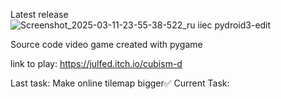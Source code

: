 Latest release
![Screenshot_2025-03-11-23-55-38-522_ru iiec pydroid3-edit](https://github.com/user-attachments/assets/88cdfa7d-c8b3-440f-a1ea-f626b2e30a20)

Source code video game created with pygame

link to play:
https://julfed.itch.io/cubism-d

Last task:
Make online tilemap bigger✅
Current Task:
